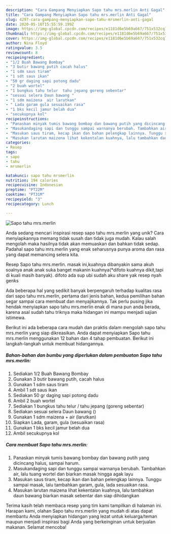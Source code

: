 ```yaml
---
description: "Cara Gampang Menyiapkan Sapo tahu mrs.merlin Anti Gagal"
title: "Cara Gampang Menyiapkan Sapo tahu mrs.merlin Anti Gagal"
slug: 4297-cara-gampang-menyiapkan-sapo-tahu-mrsmerlin-anti-gagal
date: 2020-05-16T15:55:59.199Z
image: https://img-global.cpcdn.com/recipes/e1181d6e5b69a667/751x532cq70/sapo-tahu-mrsmerlin-foto-resep-utama.jpg
thumbnail: https://img-global.cpcdn.com/recipes/e1181d6e5b69a667/751x532cq70/sapo-tahu-mrsmerlin-foto-resep-utama.jpg
cover: https://img-global.cpcdn.com/recipes/e1181d6e5b69a667/751x532cq70/sapo-tahu-mrsmerlin-foto-resep-utama.jpg
author: Nina Floyd
ratingvalue: 3.5
reviewcount: 8
recipeingredient:
- "1/2 Buah Bawang Bombay"
- "3 butir bawang putih cacah halus"
- "1 sdm saus tiram"
- "1 sdt saus ikan"
- "50 gr daging sapi potong dadu"
- "2 buah wortel"
- "1 bungkus tahu telur  tahu jepang goreng sebentar"
- "sesuai selera Daun bawang "
- "1 sdm maizena  air larutkan"
- " Lada garam gula sesuaikan rasa"
- "1 bks kecil jamur belah dua"
- "secukupnya kol"
recipeinstructions:
- "Panaskan minyak tumis bawang bombay dan bawang putih yang dicincang halus, sampai harum."
- "Masukandaging sapi dan tunggu sampai warnanya berubah. Tambahkan air, lalu tuang wortel dan biarkan masak hingga agak layu"
- "Masukan saus tiram, kecap ikan dan bahan pelengkap lainnya. Tunggu sampai masak, lalu tambahkan garam, gula, lada sesuaikan rasa."
- "Masukan larutan maizena lihat kekentalan kuahnya, lalu tambahkan daun bawang biarkan masak sebentar dan siap dihidangkan"
categories:
- Resep
tags:
- sapo
- tahu
- mrsmerlin

katakunci: sapo tahu mrsmerlin 
nutrition: 194 calories
recipecuisine: Indonesian
preptime: "PT22M"
cooktime: "PT31M"
recipeyield: "3"
recipecategory: Lunch

---
```



![Sapo tahu mrs.merlin](https://img-global.cpcdn.com/recipes/e1181d6e5b69a667/751x532cq70/sapo-tahu-mrsmerlin-foto-resep-utama.jpg)

Anda sedang mencari inspirasi resep sapo tahu mrs.merlin yang unik? Cara menyiapkannya memang tidak susah dan tidak juga mudah. Kalau salah mengolah maka hasilnya tidak akan memuaskan dan bahkan tidak sedap. Padahal sapo tahu mrs.merlin yang enak seharusnya punya aroma dan rasa yang dapat memancing selera kita.

Resep Sapo tahu mrs.merlin. masak ini,kuahnya dibanyakin sama akuh soalnya anak anak suka banget makanin kuahnya(*difoto kuahnya dikit,tapi di kuali masih banyak). difoto ada sup ubi sudah aku share yak resep nyah genks

Ada beberapa hal yang sedikit banyak berpengaruh terhadap kualitas rasa dari sapo tahu mrs.merlin, pertama dari jenis bahan, kedua pemilihan bahan segar sampai cara membuat dan menyajikannya. Tak perlu pusing jika hendak menyiapkan sapo tahu mrs.merlin enak di mana pun anda berada, karena asal sudah tahu triknya maka hidangan ini mampu menjadi sajian istimewa.


Berikut ini ada beberapa cara mudah dan praktis dalam mengolah sapo tahu mrs.merlin yang siap dikreasikan. Anda dapat menyiapkan Sapo tahu mrs.merlin menggunakan 12 bahan dan 4 tahap pembuatan. Berikut ini langkah-langkah untuk membuat hidangannya.

<!--inarticleads1-->

##### Bahan-bahan dan bumbu yang diperlukan dalam pembuatan Sapo tahu mrs.merlin:

1. Sediakan 1/2 Buah Bawang Bombay
1. Gunakan 3 butir bawang putih, cacah halus
1. Gunakan 1 sdm saus tiram
1. Ambil 1 sdt saus ikan
1. Sediakan 50 gr daging sapi potong dadu
1. Ambil 2 buah wortel
1. Sediakan 1 bungkus tahu telur / tahu jepang (goreng sebentar)
1. Sediakan sesuai selera Daun bawang ()
1. Gunakan 1 sdm maizena + air (larutkan)
1. Siapkan  Lada, garam, gula (sesuaikan rasa)
1. Gunakan 1 bks kecil jamur belah dua
1. Ambil secukupnya kol




<!--inarticleads2-->

##### Cara membuat Sapo tahu mrs.merlin:

1. Panaskan minyak tumis bawang bombay dan bawang putih yang dicincang halus, sampai harum.
1. Masukandaging sapi dan tunggu sampai warnanya berubah. Tambahkan air, lalu tuang wortel dan biarkan masak hingga agak layu
1. Masukan saus tiram, kecap ikan dan bahan pelengkap lainnya. Tunggu sampai masak, lalu tambahkan garam, gula, lada sesuaikan rasa.
1. Masukan larutan maizena lihat kekentalan kuahnya, lalu tambahkan daun bawang biarkan masak sebentar dan siap dihidangkan




Terima kasih telah membaca resep yang tim kami tampilkan di halaman ini. Harapan kami, olahan Sapo tahu mrs.merlin yang mudah di atas dapat membantu Anda menyiapkan hidangan yang lezat untuk keluarga/teman maupun menjadi inspirasi bagi Anda yang berkeinginan untuk berjualan makanan. Selamat mencoba!

